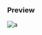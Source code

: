 ### Preview
![a](https://github.com/Eazvy/UILibs/blob/main/Librarys/Kinx/Screenshot%202022-12-04%20133040.png?raw=true)
